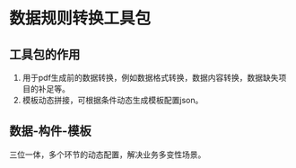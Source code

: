 # 数据规则转换工具包
## 工具包的作用
1. 用于pdf生成前的数据转换，例如数据格式转换，数据内容转换，数据缺失项目的补足等。
2. 模板动态拼接，可根据条件动态生成模板配置json。

## 数据-构件-模板
三位一体，多个环节的动态配置，解决业务多变性场景。